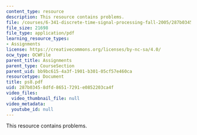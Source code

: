 ```yaml
---
content_type: resource
description: This resource contains problems.
file: /courses/6-341-discrete-time-signal-processing-fall-2005/287b03458dfd86517291e0852203ca4f_ps8.pdf
file_size: 21698
file_type: application/pdf
learning_resource_types:
- Assignments
license: https://creativecommons.org/licenses/by-nc-sa/4.0/
ocw_type: OCWFile
parent_title: Assignments
parent_type: CourseSection
parent_uid: bb9bc615-4a3f-1901-b301-05cf57e460ca
resourcetype: Document
title: ps8.pdf
uid: 287b0345-8dfd-8651-7291-e0852203ca4f
video_files:
  video_thumbnail_file: null
video_metadata:
  youtube_id: null
---
```

This resource contains problems.